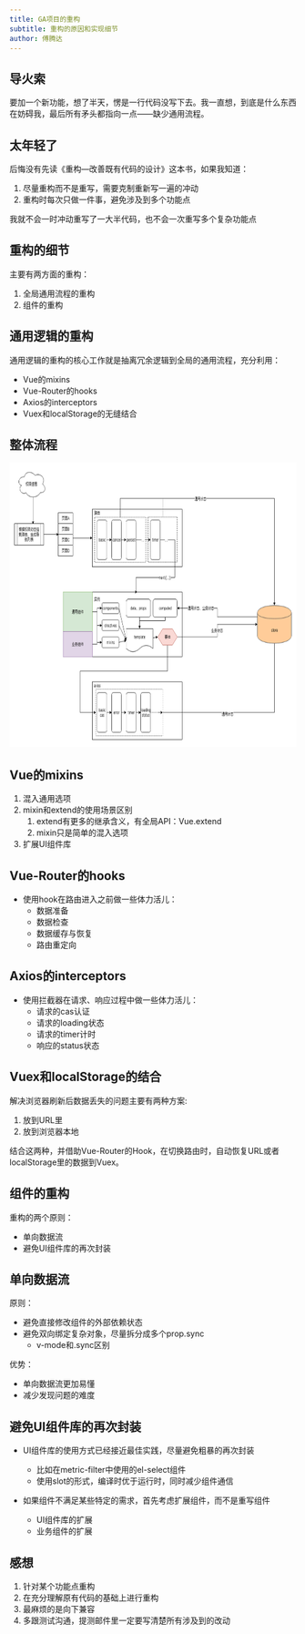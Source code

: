 ```yaml
---
title: GA项目的重构
subtitle: 重构的原因和实现细节
author: 傅腾达
---
```


## 导火索

要加一个新功能，想了半天，愣是一行代码没写下去。我一直想，到底是什么东西在妨碍我，最后所有矛头都指向一点——缺少通用流程。

## 太年轻了

后悔没有先读《重构—改善既有代码的设计》这本书，如果我知道：

1. 尽量重构而不是重写，需要克制重新写一遍的冲动
2. 重构时每次只做一件事，避免涉及到多个功能点

我就不会一时冲动重写了一大半代码，也不会一次重写多个复杂功能点

## 重构的细节

主要有两方面的重构：

1.  全局通用流程的重构
2.  组件的重构

## 通用逻辑的重构
通用逻辑的重构的核心工作就是抽离冗余逻辑到全局的通用流程，充分利用：

- Vue的mixins
- Vue-Router的hooks
- Axios的interceptors
- Vuex和localStorage的无缝结合

## 整体流程
<img src="./images/ga-platform-share_images_ga-arc.png" height="500" width="100%"/>


## Vue的mixins

1.  混入通用选项
2.  mixin和extend的使用场景区别
    1.  extend有更多的继承含义，有全局API：Vue.extend
    2.  mixin只是简单的混入选项  
3.  扩展UI组件库

## Vue-Router的hooks

-  使用hook在路由进入之前做一些体力活儿：
    -  数据准备
    -  数据检查
    -  数据缓存与恢复
    -  路由重定向
      
## Axios的interceptors

-  使用拦截器在请求、响应过程中做一些体力活儿：
   -  请求的cas认证
   -  请求的loading状态
   -  请求的timer计时
   -  响应的status状态

## Vuex和localStorage的结合

解决浏览器刷新后数据丢失的问题主要有两种方案:

1.  放到URL里
2.  放到浏览器本地

结合这两种，并借助Vue-Router的Hook，在切换路由时，自动恢复URL或者localStorage里的数据到Vuex。

## 组件的重构

重构的两个原则：

- 单向数据流
- 避免UI组件库的再次封装

## 单向数据流

原则：

- 避免直接修改组件的外部依赖状态
- 避免双向绑定复杂对象，尽量拆分成多个prop.sync
  - v-mode和.sync区别


优势：

- 单向数据流更加易懂
- 减少发现问题的难度

## 避免UI组件库的再次封装

- UI组件库的使用方式已经接近最佳实践，尽量避免粗暴的再次封装
  - 比如在metric-filter中使用的el-select组件
  - 使用slot的形式，编译时优于运行时，同时减少组件通信

- 如果组件不满足某些特定的需求，首先考虑扩展组件，而不是重写组件
  - UI组件库的扩展
  - 业务组件的扩展

## 感想

1.  针对某个功能点重构
2.  在充分理解原有代码的基础上进行重构
3.  最麻烦的是向下兼容
4.  多跟测试沟通，提测邮件里一定要写清楚所有涉及到的改动  

<style type="text/css">
@import "../align.css";
</style>

